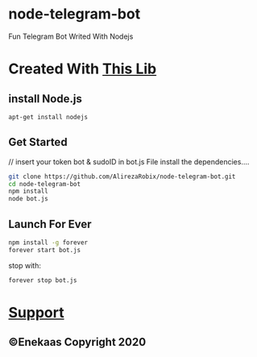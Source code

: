 # node-telegram-bot
Fun Telegram Bot Writed With Nodejs

# Created With [This Lib](https://github.com/yagop/node-telegram-bot-api)
## install Node.js
```bash
apt-get install nodejs
```

## Get Started
// insert your token bot & sudoID in bot.js File
install the dependencies....
```bash
git clone https://github.com/AlirezaRobix/node-telegram-bot.git
cd node-telegram-bot
npm install
node bot.js
```
## Launch For Ever
```bash
npm install -g forever
forever start bot.js
```
stop with:
```bash
forever stop bot.js
```

# [Support](t.me/Enekaas)
## ©Enekaas Copyright 2020
